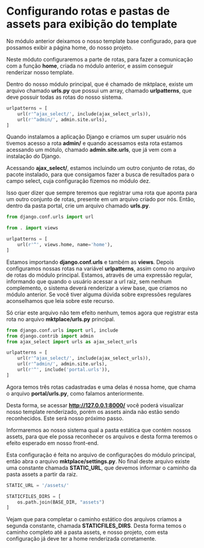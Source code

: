 # Configurando rotas e pastas de assets para exibição do template

No módulo anterior deixamos o nosso template base configurado, para que possamos exibir a página home, do nosso projeto.

Neste móduto configuraremos a parte de rotas, para fazer a comunicação com a função **home**, criada no módulo anterior, e assim conseguir renderizar nosso template.

Dentro do nosso módulo principal, que é chamado de mktplace, existe um arquivo chamado **urls.py** que possui um array, chamado **urlpatterns**, que deve possuir todas as rotas do nosso sistema.

```python
urlpatterns = [
    url(r'^ajax_select/', include(ajax_select_urls)),
    url(r'^admin/', admin.site.urls),
]
```

Quando instalamos a aplicação Django e criamos um super usuário nós tivemos acesso a rota **admin/** e quando acessamos esta rota estamos acessando um mótulo, chamado **admin.site.urls**, que já vem com a instalação do Django.

Acessando **ajax_select/**, estamos incluindo um outro conjunto de rotas, do pacote instalado, para que consigamos fazer a busca de resultados para o campo select, cuja configuração fizemos no módulo dez.

Isso quer dizer que sempre teremos que registrar uma rota que aponta para um outro conjunto de rotas, presente em um arquivo criado por nós. Então, dentro da pasta portal, crie um arquivo chamado **urls.py**.

```python
from django.conf.urls import url

from . import views

urlpatterns = [
    url(r'^', views.home, name='home'),
]
```

Estamos importando **django.conf.urls** e também as **views**. Depois configuramos nossas rotas na variável **urlpatterns**, assim como no arquivo de rotas do módulo principal. Estamos, através de uma expressão regular, informando que quando o usuário acessar a url raiz, sem nenhum complemento, o sistema deverá renderizar a view base, que criamos no módulo anterior. Se você tiver alguma dúvida sobre expressões regulares aconselhamos que leia sobre este recurso.

Só criar este arquivo não tem efeito nenhum, temos agora que registrar esta rota no arquivo **mktplace/urls.py** principal.

```python
from django.conf.urls import url, include
from django.contrib import admin
from ajax_select import urls as ajax_select_urls

urlpatterns = [
    url(r'^ajax_select/', include(ajax_select_urls)),
    url(r'^admin/', admin.site.urls),
    url(r'^', include('portal.urls')),
]
```

Agora temos três rotas cadastradas e uma delas é nossa home, que chama o arquivo **portal/urls.py**, como falamos anteriormente.

Desta forma, se acessar **http://127.0.0.1:8000/** você poderá visualizar nosso template renderizado, porém os assets ainda não estão sendo reconhecidos. Este será nosso próximo passo.

Informaremos ao nosso sistema qual a pasta estática que contém nossos assets, para que ele possa reconhecer os arquivos e desta forma teremos o efeito esperado em nosso front-end.

Esta configuração é feita no arquivo de configurações do módulo principal, então abra o arquivo **mktplace/settings.py**. No final deste arquivo existe uma constante chamada **STATIC_URL**, que devemos informar o caminho da pasta assets a partir da raiz.

```python
STATIC_URL = '/assets/'

STATICFILES_DIRS = [
    os.path.join(BASE_DIR, "assets")
]
```

Vejam que para completar o caminho estático dos arquivos criamos a segunda constante, chamada **STATICFILES_DIRS**. Desta forma temos o caminho completo até a pasta assets, e nosso projeto, com esta configuração já deve ter a home renderizada corretamente.